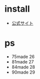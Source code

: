 # install

* [公式サイト](https://spring.io/)



# ps

* 75made  26
* 81made  27
* 84made  28
* 90made  29